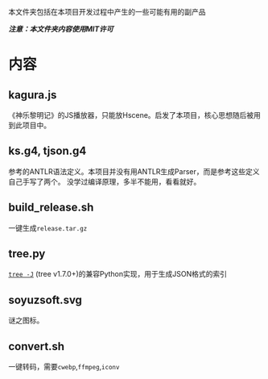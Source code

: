 本文件夹包括在本项目开发过程中产生的一些可能有用的副产品

***注意：本文件夹内容使用MIT许可***

# 内容
## kagura.js
《神乐黎明记》的JS播放器，只能放Hscene。启发了本项目，核心思想随后被用到此项目中。

## ks.g4, tjson.g4
参考的ANTLR语法定义。本项目并没有用ANTLR生成Parser，而是参考这些定义自己手写了两个。
没学过编译原理，多半不能用，看看就好。

## build_release.sh
一键生成`release.tar.gz`

## tree&#046;py
[`tree -J`](http://mama.indstate.edu/users/ice/tree/) (tree v1.7.0+)的兼容Python实现，用于生成JSON格式的索引

## soyuzsoft.svg
谜之图标。

## convert.sh
一键转码，需要`cwebp`,`ffmpeg`,`iconv`